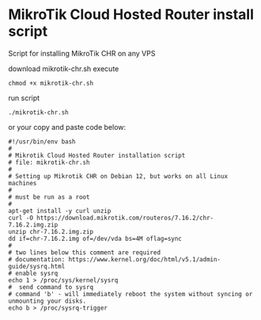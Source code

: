 # MikroTik Cloud Hosted Router install script
Script for installing MikroTik CHR on any VPS

download mikrotik-chr.sh
execute
```
chmod +x mikrotik-chr.sh
```
run script
```
./mikrotik-chr.sh
```

or your copy and paste code below:
```
#!/usr/bin/env bash
#
# Mikrotik Cloud Hosted Router installation script
# file: mikrotik-chr.sh
#
# Setting up Mikrotik CHR on Debian 12, but works on all Linux machines
#
# must be run as a root
#
apt-get install -y curl unzip
curl -O https://download.mikrotik.com/routeros/7.16.2/chr-7.16.2.img.zip
unzip chr-7.16.2.img.zip
dd if=chr-7.16.2.img of=/dev/vda bs=4M oflag=sync
#
# two lines below this comment are required
# documentation: https://www.kernel.org/doc/html/v5.1/admin-guide/sysrq.html
# enable sysrq
echo 1 > /proc/sys/kernel/sysrq
#  send command to sysrq
# command 'b' - will immediately reboot the system without syncing or unmounting your disks.
echo b > /proc/sysrq-trigger
```
